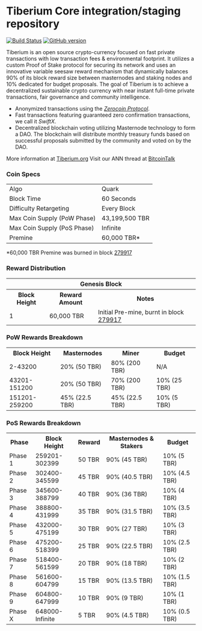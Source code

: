 Tiberium Core integration/staging repository
=====================================

[![Build Status](https://travis-ci.org/TiberiumCC/Tiberium.svg?branch=master)](https://travis-ci.org/TiberiumCC/Tiberium) [![GitHub version](https://badge.fury.io/gh/TiberiumCC%2FTIBERIUM.svg)](https://badge.fury.io/gh/TiberiumCC%2FTIBERIUM)

Tiberium is an open source crypto-currency focused on fast private transactions with low transaction fees & environmental footprint.  It utilizes a custom Proof of Stake protocol for securing its network and uses an innovative variable seesaw reward mechanism that dynamically balances 90% of its block reward size between masternodes and staking nodes and 10% dedicated for budget proposals. The goal of Tiberium is to achieve a decentralized sustainable crypto currency with near instant full-time private transactions, fair governance and community intelligence.
- Anonymized transactions using the [_Zerocoin Protocol_](http://www.Tiberium.org/ztbr).
- Fast transactions featuring guaranteed zero confirmation transactions, we call it _SwiftX_.
- Decentralized blockchain voting utilizing Masternode technology to form a DAO. The blockchain will distribute monthly treasury funds based on successful proposals submitted by the community and voted on by the DAO.

More information at [Tiberium.org](http://www.Tiberium.org) Visit our ANN thread at [BitcoinTalk](http://www.bitcointalk.org/index.php?topic=1262920)

### Coin Specs
<table>
<tr><td>Algo</td><td>Quark</td></tr>
<tr><td>Block Time</td><td>60 Seconds</td></tr>
<tr><td>Difficulty Retargeting</td><td>Every Block</td></tr>
<tr><td>Max Coin Supply (PoW Phase)</td><td>43,199,500 TBR</td></tr>
<tr><td>Max Coin Supply (PoS Phase)</td><td>Infinite</td></tr>
<tr><td>Premine</td><td>60,000 TBR*</td></tr>
</table>

*60,000 TBR Premine was burned in block [279917](http://www.presstab.pw/phpexplorer/Tiberium/block.php?blockhash=206d9cfe859798a0b0898ab00d7300be94de0f5469bb446cecb41c3e173a57e0)

### Reward Distribution

<table>
<th colspan=4>Genesis Block</th>
<tr><th>Block Height</th><th>Reward Amount</th><th>Notes</th></tr>
<tr><td>1</td><td>60,000 TBR</td><td>Initial Pre-mine, burnt in block <a href="http://www.presstab.pw/phpexplorer/Tiberium/block.php?blockhash=206d9cfe859798a0b0898ab00d7300be94de0f5469bb446cecb41c3e173a57e0">279917</a></td></tr>
</table>

### PoW Rewards Breakdown

<table>
<th>Block Height</th><th>Masternodes</th><th>Miner</th><th>Budget</th>
<tr><td>2-43200</td><td>20% (50 TBR)</td><td>80% (200 TBR)</td><td>N/A</td></tr>
<tr><td>43201-151200</td><td>20% (50 TBR)</td><td>70% (200 TBR)</td><td>10% (25 TBR)</td></tr>
<tr><td>151201-259200</td><td>45% (22.5 TBR)</td><td>45% (22.5 TBR)</td><td>10% (5 TBR)</td></tr>
</table>

### PoS Rewards Breakdown

<table>
<th>Phase</th><th>Block Height</th><th>Reward</th><th>Masternodes & Stakers</th><th>Budget</th>
<tr><td>Phase 1</td><td>259201-302399</td><td>50 TBR</td><td>90% (45 TBR)</td><td>10% (5 TBR)</td></tr>
<tr><td>Phase 2</td><td>302400-345599</td><td>45 TBR</td><td>90% (40.5 TBR)</td><td>10% (4.5 TBR)</td></tr>
<tr><td>Phase 3</td><td>345600-388799</td><td>40 TBR</td><td>90% (36 TBR)</td><td>10% (4 TBR)</td></tr>
<tr><td>Phase 4</td><td>388800-431999</td><td>35 TBR</td><td>90% (31.5 TBR)</td><td>10% (3.5 TBR)</td></tr>
<tr><td>Phase 5</td><td>432000-475199</td><td>30 TBR</td><td>90% (27 TBR)</td><td>10% (3 TBR)</td></tr>
<tr><td>Phase 6</td><td>475200-518399</td><td>25 TBR</td><td>90% (22.5 TBR)</td><td>10% (2.5 TBR)</td></tr>
<tr><td>Phase 7</td><td>518400-561599</td><td>20 TBR</td><td>90% (18 TBR)</td><td>10% (2 TBR)</td></tr>
<tr><td>Phase 8</td><td>561600-604799</td><td>15 TBR</td><td>90% (13.5 TBR)</td><td>10% (1.5 TBR)</td></tr>
<tr><td>Phase 9</td><td>604800-647999</td><td>10 TBR</td><td>90% (9 TBR)</td><td>10% (1 TBR)</td></tr>
<tr><td>Phase X</td><td>648000-Infinite</td><td>5 TBR</td><td>90% (4.5 TBR)</td><td>10% (0.5 TBR)</td></tr>
</table>
